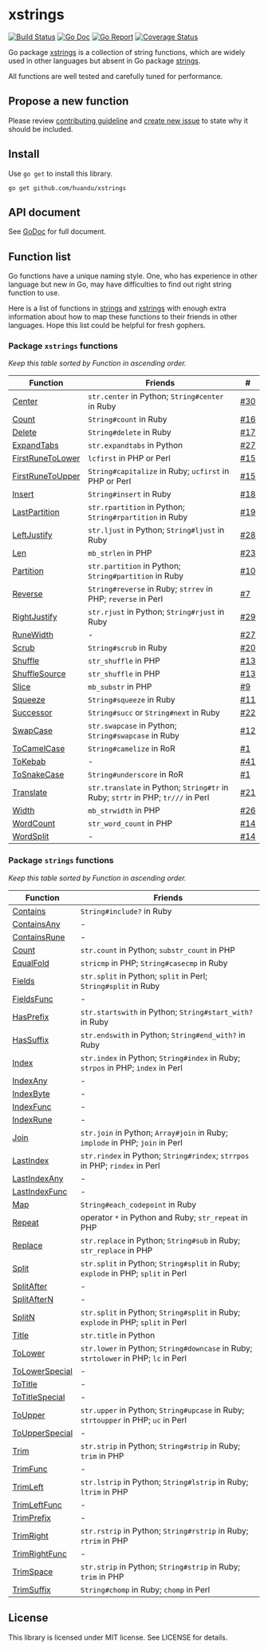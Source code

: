 # xstrings

[![Build Status](https://travis-ci.com/huandu/xstrings.svg?branch=master)](https://travis-ci.com/huandu/xstrings)
[![Go Doc](https://godoc.org/github.com/huandu/xstrings?status.svg)](https://pkg.go.dev/github.com/huandu/xstrings)
[![Go Report](https://goreportcard.com/badge/github.com/huandu/xstrings)](https://goreportcard.com/report/github.com/huandu/xstrings)
[![Coverage Status](https://coveralls.io/repos/github/huandu/xstrings/badge.svg?branch=master)](https://coveralls.io/github/huandu/xstrings?branch=master)

Go package [xstrings](https://godoc.org/github.com/huandu/xstrings) is a collection of string functions, which are widely used in other languages but absent in Go package [strings](http://golang.org/pkg/strings).

All functions are well tested and carefully tuned for performance.

## Propose a new function

Please review [contributing guideline](CONTRIBUTING.md) and [create new issue](https://github.com/huandu/xstrings/issues) to state why it should be included.

## Install

Use `go get` to install this library.

    go get github.com/huandu/xstrings

## API document

See [GoDoc](https://godoc.org/github.com/huandu/xstrings) for full document.

## Function list

Go functions have a unique naming style. One, who has experience in other language but new in Go, may have difficulties to find out right string function to use.

Here is a list of functions in [strings](http://golang.org/pkg/strings) and [xstrings](https://godoc.org/github.com/huandu/xstrings) with enough extra information about how to map these functions to their friends in other languages. Hope this list could be helpful for fresh gophers.

### Package `xstrings` functions

_Keep this table sorted by Function in ascending order._

| Function                                                                          | Friends                                                                         | #                                                   |
| --------------------------------------------------------------------------------- | ------------------------------------------------------------------------------- | --------------------------------------------------- |
| [Center](https://godoc.org/github.com/huandu/xstrings#Center)                     | `str.center` in Python; `String#center` in Ruby                                 | [#30](https://github.com/huandu/xstrings/issues/30) |
| [Count](https://godoc.org/github.com/huandu/xstrings#Count)                       | `String#count` in Ruby                                                          | [#16](https://github.com/huandu/xstrings/issues/16) |
| [Delete](https://godoc.org/github.com/huandu/xstrings#Delete)                     | `String#delete` in Ruby                                                         | [#17](https://github.com/huandu/xstrings/issues/17) |
| [ExpandTabs](https://godoc.org/github.com/huandu/xstrings#ExpandTabs)             | `str.expandtabs` in Python                                                      | [#27](https://github.com/huandu/xstrings/issues/27) |
| [FirstRuneToLower](https://godoc.org/github.com/huandu/xstrings#FirstRuneToLower) | `lcfirst` in PHP or Perl                                                        | [#15](https://github.com/huandu/xstrings/issues/15) |
| [FirstRuneToUpper](https://godoc.org/github.com/huandu/xstrings#FirstRuneToUpper) | `String#capitalize` in Ruby; `ucfirst` in PHP or Perl                           | [#15](https://github.com/huandu/xstrings/issues/15) |
| [Insert](https://godoc.org/github.com/huandu/xstrings#Insert)                     | `String#insert` in Ruby                                                         | [#18](https://github.com/huandu/xstrings/issues/18) |
| [LastPartition](https://godoc.org/github.com/huandu/xstrings#LastPartition)       | `str.rpartition` in Python; `String#rpartition` in Ruby                         | [#19](https://github.com/huandu/xstrings/issues/19) |
| [LeftJustify](https://godoc.org/github.com/huandu/xstrings#LeftJustify)           | `str.ljust` in Python; `String#ljust` in Ruby                                   | [#28](https://github.com/huandu/xstrings/issues/28) |
| [Len](https://godoc.org/github.com/huandu/xstrings#Len)                           | `mb_strlen` in PHP                                                              | [#23](https://github.com/huandu/xstrings/issues/23) |
| [Partition](https://godoc.org/github.com/huandu/xstrings#Partition)               | `str.partition` in Python; `String#partition` in Ruby                           | [#10](https://github.com/huandu/xstrings/issues/10) |
| [Reverse](https://godoc.org/github.com/huandu/xstrings#Reverse)                   | `String#reverse` in Ruby; `strrev` in PHP; `reverse` in Perl                    | [#7](https://github.com/huandu/xstrings/issues/7)   |
| [RightJustify](https://godoc.org/github.com/huandu/xstrings#RightJustify)         | `str.rjust` in Python; `String#rjust` in Ruby                                   | [#29](https://github.com/huandu/xstrings/issues/29) |
| [RuneWidth](https://godoc.org/github.com/huandu/xstrings#RuneWidth)               | -                                                                               | [#27](https://github.com/huandu/xstrings/issues/27) |
| [Scrub](https://godoc.org/github.com/huandu/xstrings#Scrub)                       | `String#scrub` in Ruby                                                          | [#20](https://github.com/huandu/xstrings/issues/20) |
| [Shuffle](https://godoc.org/github.com/huandu/xstrings#Shuffle)                   | `str_shuffle` in PHP                                                            | [#13](https://github.com/huandu/xstrings/issues/13) |
| [ShuffleSource](https://godoc.org/github.com/huandu/xstrings#ShuffleSource)       | `str_shuffle` in PHP                                                            | [#13](https://github.com/huandu/xstrings/issues/13) |
| [Slice](https://godoc.org/github.com/huandu/xstrings#Slice)                       | `mb_substr` in PHP                                                              | [#9](https://github.com/huandu/xstrings/issues/9)   |
| [Squeeze](https://godoc.org/github.com/huandu/xstrings#Squeeze)                   | `String#squeeze` in Ruby                                                        | [#11](https://github.com/huandu/xstrings/issues/11) |
| [Successor](https://godoc.org/github.com/huandu/xstrings#Successor)               | `String#succ` or `String#next` in Ruby                                          | [#22](https://github.com/huandu/xstrings/issues/22) |
| [SwapCase](https://godoc.org/github.com/huandu/xstrings#SwapCase)                 | `str.swapcase` in Python; `String#swapcase` in Ruby                             | [#12](https://github.com/huandu/xstrings/issues/12) |
| [ToCamelCase](https://godoc.org/github.com/huandu/xstrings#ToCamelCase)           | `String#camelize` in RoR                                                        | [#1](https://github.com/huandu/xstrings/issues/1)   |
| [ToKebab](https://godoc.org/github.com/huandu/xstrings#ToKebabCase)               | -                                                                               | [#41](https://github.com/huandu/xstrings/issues/41) |
| [ToSnakeCase](https://godoc.org/github.com/huandu/xstrings#ToSnakeCase)           | `String#underscore` in RoR                                                      | [#1](https://github.com/huandu/xstrings/issues/1)   |
| [Translate](https://godoc.org/github.com/huandu/xstrings#Translate)               | `str.translate` in Python; `String#tr` in Ruby; `strtr` in PHP; `tr///` in Perl | [#21](https://github.com/huandu/xstrings/issues/21) |
| [Width](https://godoc.org/github.com/huandu/xstrings#Width)                       | `mb_strwidth` in PHP                                                            | [#26](https://github.com/huandu/xstrings/issues/26) |
| [WordCount](https://godoc.org/github.com/huandu/xstrings#WordCount)               | `str_word_count` in PHP                                                         | [#14](https://github.com/huandu/xstrings/issues/14) |
| [WordSplit](https://godoc.org/github.com/huandu/xstrings#WordSplit)               | -                                                                               | [#14](https://github.com/huandu/xstrings/issues/14) |

### Package `strings` functions

_Keep this table sorted by Function in ascending order._

| Function                                                        | Friends                                                                             |
| --------------------------------------------------------------- | ----------------------------------------------------------------------------------- |
| [Contains](http://golang.org/pkg/strings/#Contains)             | `String#include?` in Ruby                                                           |
| [ContainsAny](http://golang.org/pkg/strings/#ContainsAny)       | -                                                                                   |
| [ContainsRune](http://golang.org/pkg/strings/#ContainsRune)     | -                                                                                   |
| [Count](http://golang.org/pkg/strings/#Count)                   | `str.count` in Python; `substr_count` in PHP                                        |
| [EqualFold](http://golang.org/pkg/strings/#EqualFold)           | `stricmp` in PHP; `String#casecmp` in Ruby                                          |
| [Fields](http://golang.org/pkg/strings/#Fields)                 | `str.split` in Python; `split` in Perl; `String#split` in Ruby                      |
| [FieldsFunc](http://golang.org/pkg/strings/#FieldsFunc)         | -                                                                                   |
| [HasPrefix](http://golang.org/pkg/strings/#HasPrefix)           | `str.startswith` in Python; `String#start_with?` in Ruby                            |
| [HasSuffix](http://golang.org/pkg/strings/#HasSuffix)           | `str.endswith` in Python; `String#end_with?` in Ruby                                |
| [Index](http://golang.org/pkg/strings/#Index)                   | `str.index` in Python; `String#index` in Ruby; `strpos` in PHP; `index` in Perl     |
| [IndexAny](http://golang.org/pkg/strings/#IndexAny)             | -                                                                                   |
| [IndexByte](http://golang.org/pkg/strings/#IndexByte)           | -                                                                                   |
| [IndexFunc](http://golang.org/pkg/strings/#IndexFunc)           | -                                                                                   |
| [IndexRune](http://golang.org/pkg/strings/#IndexRune)           | -                                                                                   |
| [Join](http://golang.org/pkg/strings/#Join)                     | `str.join` in Python; `Array#join` in Ruby; `implode` in PHP; `join` in Perl        |
| [LastIndex](http://golang.org/pkg/strings/#LastIndex)           | `str.rindex` in Python; `String#rindex`; `strrpos` in PHP; `rindex` in Perl         |
| [LastIndexAny](http://golang.org/pkg/strings/#LastIndexAny)     | -                                                                                   |
| [LastIndexFunc](http://golang.org/pkg/strings/#LastIndexFunc)   | -                                                                                   |
| [Map](http://golang.org/pkg/strings/#Map)                       | `String#each_codepoint` in Ruby                                                     |
| [Repeat](http://golang.org/pkg/strings/#Repeat)                 | operator `*` in Python and Ruby; `str_repeat` in PHP                                |
| [Replace](http://golang.org/pkg/strings/#Replace)               | `str.replace` in Python; `String#sub` in Ruby; `str_replace` in PHP                 |
| [Split](http://golang.org/pkg/strings/#Split)                   | `str.split` in Python; `String#split` in Ruby; `explode` in PHP; `split` in Perl    |
| [SplitAfter](http://golang.org/pkg/strings/#SplitAfter)         | -                                                                                   |
| [SplitAfterN](http://golang.org/pkg/strings/#SplitAfterN)       | -                                                                                   |
| [SplitN](http://golang.org/pkg/strings/#SplitN)                 | `str.split` in Python; `String#split` in Ruby; `explode` in PHP; `split` in Perl    |
| [Title](http://golang.org/pkg/strings/#Title)                   | `str.title` in Python                                                               |
| [ToLower](http://golang.org/pkg/strings/#ToLower)               | `str.lower` in Python; `String#downcase` in Ruby; `strtolower` in PHP; `lc` in Perl |
| [ToLowerSpecial](http://golang.org/pkg/strings/#ToLowerSpecial) | -                                                                                   |
| [ToTitle](http://golang.org/pkg/strings/#ToTitle)               | -                                                                                   |
| [ToTitleSpecial](http://golang.org/pkg/strings/#ToTitleSpecial) | -                                                                                   |
| [ToUpper](http://golang.org/pkg/strings/#ToUpper)               | `str.upper` in Python; `String#upcase` in Ruby; `strtoupper` in PHP; `uc` in Perl   |
| [ToUpperSpecial](http://golang.org/pkg/strings/#ToUpperSpecial) | -                                                                                   |
| [Trim](http://golang.org/pkg/strings/#Trim)                     | `str.strip` in Python; `String#strip` in Ruby; `trim` in PHP                        |
| [TrimFunc](http://golang.org/pkg/strings/#TrimFunc)             | -                                                                                   |
| [TrimLeft](http://golang.org/pkg/strings/#TrimLeft)             | `str.lstrip` in Python; `String#lstrip` in Ruby; `ltrim` in PHP                     |
| [TrimLeftFunc](http://golang.org/pkg/strings/#TrimLeftFunc)     | -                                                                                   |
| [TrimPrefix](http://golang.org/pkg/strings/#TrimPrefix)         | -                                                                                   |
| [TrimRight](http://golang.org/pkg/strings/#TrimRight)           | `str.rstrip` in Python; `String#rstrip` in Ruby; `rtrim` in PHP                     |
| [TrimRightFunc](http://golang.org/pkg/strings/#TrimRightFunc)   | -                                                                                   |
| [TrimSpace](http://golang.org/pkg/strings/#TrimSpace)           | `str.strip` in Python; `String#strip` in Ruby; `trim` in PHP                        |
| [TrimSuffix](http://golang.org/pkg/strings/#TrimSuffix)         | `String#chomp` in Ruby; `chomp` in Perl                                             |

## License

This library is licensed under MIT license. See LICENSE for details.
